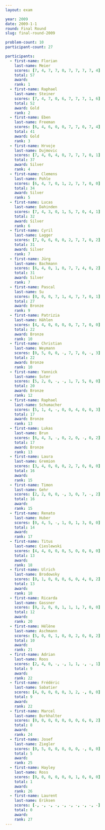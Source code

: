 ```yaml
---
layout: exam

year: 2009
date: 2009-1-1
round: Final Round
slug: final-round-2009

problem-count: 10
participant-count: 27

participants:
  - first-name: Florian
    last-name: Meier
    scores: [7, 4, 7, 7, 0, 7, 7, 7, 7, 4]
    total: 57
    award:
    rank: 1
  - first-name: Raphael
    last-name: Steiner
    scores: [7, 4, 7, 0, 6, 7, 7, 7, 1, 6]
    total: 52
    award: Gold
    rank: 2
  - first-name: Eben
    last-name: Freeman
    scores: [6, 4, 6, 0, 0, 7, 7, 0, 7, 4]
    total: 41
    award: Gold
    rank: 3
  - first-name: Hrvoje
    last-name: Dujmovic
    scores: [7, 4, 0, 4, 0, 7, 7, 7, 0, 1]
    total: 37
    award: Silver
    rank: 4
  - first-name: Clemens
    last-name: Pohle
    scores: [6, 4, 7, 0, 1, 2, 7, 7, 0, 0]
    total: 34
    award: Silver
    rank: 5
  - first-name: Lucas
    last-name: Dahinden
    scores: [7, 4, 3, 0, 1, 5, 7, 0, 4, 1]
    total: 32
    award: Silver
    rank: 6
  - first-name: Cyril
    last-name: Lagger
    scores: [7, 0, 6, 0, 0, 2, 7, 7, 0, 2]
    total: 31
    award: Silver
    rank: 7
  - first-name: Jürg
    last-name: Bachmann
    scores: [6, 4, 0, 1, 0, 7, 7, 4, 0, 2]
    total: 31
    award: Silver
    rank: 7
  - first-name: Pascal
    last-name: Su
    scores: [0, 0, 0, 7, 1, 4, 7, 7, 0, 1]
    total: 27
    award: Bronze
    rank: 9
  - first-name: Patrizia
    last-name: Hählen
    scores: [4, 4, 0, 0, 0, 0, 7, 7, 0, 0]
    total: 22
    award: Bronze
    rank: 10
  - first-name: Christian
    last-name: Weymann
    scores: [0, 5, 0, 0, -, 7, 7, 0, -, 3]
    total: 22
    award: Bronze
    rank: 10
  - first-name: Yannick
    last-name: Suter
    scores: [5, 2, 0, -, -, 1, 7, 5, 0, 0]
    total: 20
    award: Bronze
    rank: 12
  - first-name: Raphael
    last-name: Schumacher
    scores: [5, 1, 4, -, 0, 0, 4, 0, 0, 3]
    total: 17
    award: Bronze
    rank: 13
  - first-name: Lukas
    last-name: Brun
    scores: [6, 4, 3, -, 0, 2, 0, -, 0, 2]
    total: 17
    award: Bronze
    rank: 13
  - first-name: Laura
    last-name: Gremion
    scores: [3, 4, 0, 0, 0, 2, 7, 0, 0, 0]
    total: 16
    award:
    rank: 15
  - first-name: Timon
    last-name: Gehr
    scores: [2, 2, 0, 0, -, 3, 0, 7, -, 2]
    total: 16
    award:
    rank: 15
  - first-name: Renato
    last-name: Huber
    scores: [0, 4, 5, -, 1, 0, 1, 3, 0, 0]
    total: 14
    award:
    rank: 17
  - first-name: Titus
    last-name: Cieslewski
    scores: [4, 4, 0, 0, 0, 5, 0, 0, 0, 0]
    total: 13
    award:
    rank: 18
  - first-name: Ulrich
    last-name: Brodowsky
    scores: [0, 1, 0, 0, 0, 6, 0, 4, 0, 2]
    total: 13
    award:
    rank: 18
  - first-name: Ricarda
    last-name: Gassner
    scores: [0, 2, 0, 0, 1, 1, 1, 7, 0, 0]
    total: 12
    award:
    rank: 20
  - first-name: Hélène
    last-name: Aschmann
    scores: [5, 0, 0, 1, 0, 0, 2, 0, 0, 2]
    total: 10
    award:
    rank: 21
  - first-name: Adrian
    last-name: Roos
    scores: [2, 4, 0, -, -, 1, 1, -, -, 1]
    total: 9
    award:
    rank: 22
  - first-name: Frédéric
    last-name: Sabatier
    scores: [4, 0, 0, 0, 0, 3, 2, -, 0, 0]
    total: 9
    award:
    rank: 22
  - first-name: Marcel
    last-name: Burkhalter
    scores: [0, 0, 0, 0, 0, 0, 0, 6, 0, 2]
    total: 8
    award:
    rank: 24
  - first-name: Josef
    last-name: Ziegler
    scores: [0, 5, 0, 0, 0, 0, 0, -, 0, 0]
    total: 5
    award:
    rank: 25
  - first-name: Hayley
    last-name: Ross
    scores: [0, 0, 0, 0, 0, 0, 1, 0, 0, 0]
    total: 1
    award:
    rank: 26
  - first-name: Laurent
    last-name: Eriksen
    scores: [-, -, -, -, -, -, -, -, -, -]
    total: 0
    award:
    rank: 27
---
```


